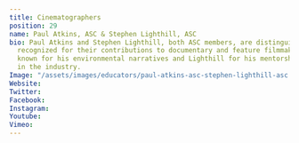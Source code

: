 ```yaml
---
title: Cinematographers
position: 29
name: Paul Atkins, ASC & Stephen Lighthill, ASC
bio: Paul Atkins and Stephen Lighthill, both ASC members, are distinguished cinematographers
  recognized for their contributions to documentary and feature filmmaking, with Atkins
  known for his environmental narratives and Lighthill for his mentorship and influence
  in the industry.
Image: "/assets/images/educators/paul-atkins-asc-stephen-lighthill-asc.jpg"
Website: 
Twitter: 
Facebook: 
Instagram: 
Youtube: 
Vimeo: 
---
```


